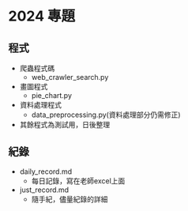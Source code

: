 # 2024 專題
## 程式
 - 爬蟲程式碼
   - web_crawler_search.py
 - 畫圖程式
   - pie_chart.py
 - 資料處理程式
   - data_preprocessing.py(資料處理部分仍需修正)
 - 其餘程式為測試用，日後整理

## 紀錄
 - daily_record.md
   - 每日記錄，寫在老師excel上面
 - just_record.md
   - 隨手紀，儘量紀錄的詳細
